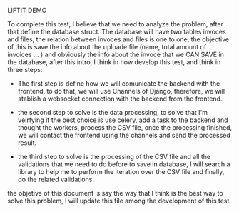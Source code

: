 LIFTIT DEMO

To complete this test, I believe that we need to analyze the problem, after that define the database struct. The database will have two tables invoces and files, the relation between invoces and files is one to one, the objective of this is save the info about the uploade file (name, total amount of invoices ... ) and obviously the info about the invoce that we CAN SAVE in the database, after this intro, I think in how develop this test, and think in three steps:


- The first step is define how we will comunicate the backend with the frontend, to do that, we will use Channels of Django, therefore, we will stablish a websocket connection with the backend from the frontend. 

- the second step to solve is the data processing, to solve that I'm veirfying if the best choice is use celery, add a task to the backend and thought the workers, process the CSV file, once the processing finished, we will contact the frontend using the channels and send the processed result.

- the third step to solve is the processing of the CSV file and all the validations that we need to do before to save in database, I will search a library to help me to perform the iteration over the CSV file and finally, do the related validations.


the objetive of this document is say the way that I think is the best way to solve this problem, I will update this file among the development of this test.